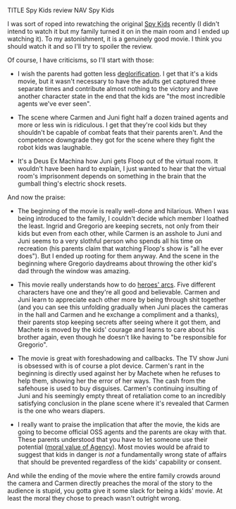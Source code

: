 TITLE Spy Kids review
NAV Spy Kids

I was sort of roped into rewatching the original [Spy Kids](https://en.wikipedia.org/wiki/Spy_Kids) recently (I didn't intend to watch it but my family turned it on in the main room and I ended up watching it). To my astonishment, it is a genuinely good movie. I think you should watch it and so I'll try to spoiler the review.

Of course, I have criticisms, so I'll start with those:

* I wish the parents had gotten less [deglorification](/fiction/glory). I get that it's a kids movie, but it wasn't necessary to have <span class="spoiler">the adults get captured three separate times and contribute almost nothing to the victory and have another character state in the end that the kids are "the most incredible agents we've ever seen"</span>.

* The scene where Carmen and Juni fight half a dozen trained agents and more or less win is ridiculous. I get that they're cool kids but they shouldn't be capable of combat feats that their parents aren't. And the competence downgrade they got for the scene where they fight the robot kids was laughable.

* It's a Deus Ex Machina how <span class="spoiler">Juni gets Floop out of the virtual room. It wouldn't have been hard to explain, I just wanted to hear that the virtual room's imprisonment depends on something in the brain that the gumball thing's electric shock resets</span>.

And now the praise:

* The beginning of the movie is really well-done and hilarious. When I was being introduced to the family, I couldn't decide which member I loathed the least. Ingrid and Gregorio are keeping secrets, not only from their kids but even from each other, while Carmen is an asshole to Juni and Juni seems to a very slothful person who spends all his time on recreation (his parents claim that watching Floop's show is "all he ever does"). But I ended up rooting for them anyway. And the scene in the beginning where <span class="spoiler">Gregorio daydreams about throwing the other kid's dad through the window</span> was amazing.

* This movie really understands how to do [heroes' arcs](/fiction/heroes). Five different characters have one and they're all good and believable. <span class="spoiler">Carmen and Juni learn to appreciate each other more by being through shit together (and you can see this unfolding gradually when Juni places the cameras in the hall and Carmen and he exchange a compliment and a thanks), their parents stop keeping secrets after seeing where it got them, and Machete is moved by the kids' courage and learns to care about his brother again, even though he doesn't like having to "be responsible for Gregorio".</span>

* The movie is great with foreshadowing and callbacks. <span class="spoiler">The TV show Juni is obsessed with is of course a plot device. Carmen's rant in the beginning is directly used against her by Machete when he refuses to help them, showing her the error of her ways. The cash from the safehouse is used to buy disguises. Carmen's continuing insulting of Juni and his seemingly empty threat of retaliation come to an incredibly satisfying conclusion in the plane scene where it's revealed that Carmen is the one who wears diapers</span>.

* I really want to praise the implication that after the movie, the kids are going to become official OSS agents and the parents are okay with that. These parents understood that you have to let someone use their potential ([moral value of Agency](/protagonism/virtues)). Most movies would be afraid to suggest that kids in danger is *not* a fundamentally wrong state of affairs that should be prevented regardless of the kids' capability or consent.

And while the ending of the movie where the entire family crowds around the camera and Carmen directly preaches the moral of the story to the audience is stupid, you gotta give it some slack for being a kids' movie. At least the moral they chose to preach wasn't outright wrong.
